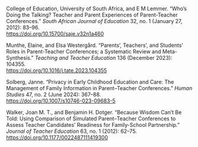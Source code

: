 College of Education, University of South Africa, and E M Lemmer. “Who’s Doing the Talking? Teacher and Parent Experiences of Parent-Teacher Conferences.” *South African Journal of Education* 32, no. 1 (January 27, 2012): 83–96.  
  https://doi.org/10.15700/saje.v32n1a460

Munthe, Elaine, and Elsa Westergård. “Parents’, Teachers’, and Students’ Roles in Parent-Teacher Conferences; a Systematic Review and Meta-Synthesis.” *Teaching and Teacher Education* 136 (December 2023): 104355.  
  https://doi.org/10.1016/j.tate.2023.104355

Solberg, Janne. “Privacy in Early Childhood Education and Care: The Management of Family Information in Parent–Teacher Conferences.” *Human Studies* 47, no. 2 (June 2024): 367–88.  
  https://doi.org/10.1007/s10746-023-09683-5

Walker, Joan M. T., and Benjamin H. Dotger. “Because Wisdom Can’t Be Told: Using Comparison of Simulated Parent–Teacher Conferences to Assess Teacher Candidates’ Readiness for Family-School Partnership.” *Journal of Teacher Education* 63, no. 1 (2012): 62–75.  
  https://doi.org/10.1177/0022487111419300
